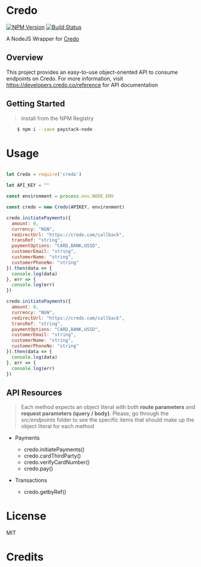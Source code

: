 # Credo

[![NPM Version][npm-image]][npm-url]
[![Build Status][travis-image]][travis-url]

A NodeJS Wrapper for [Credo](https://www.credo.com)

## Overview

This project provides an easy-to-use object-oriented API to consume endpoints on Credo. For more information, visit https://developers.credo.co/reference for API documentation

## Getting Started

>Install from the NPM Registry
```bash
	$ npm i --save paystack-node
```

# Usage

```js

let Credo = require('credo')

let API_KEY = ""

const environment = process.env.NODE_ENV

const credo = new Credo(APIKEY, environment)

credo.initiatePayments({
  amount: 0,
  currency: "NGN",
  redirectUrl: "https://credo.com/callback",
  transRef: "string",
  paymentOptions: "CARD,BANK,USSD",
  customerEmail: "string",
  customerName: "string",
  customerPhoneNo: "string"
}).then(data => {
  console.log(data)
}, err => {
  console.log(err)
})

credo.initiatePayments({
  amount: 0,
  currency: "NGN",
  redirectUrl: "https://credo.com/callback",
  transRef: "string",
  paymentOptions: "CARD,BANK,USSD",
  customerEmail: "string",
  customerName: "string",
  customerPhoneNo: "string"
}).then(data => {
  console.log(data)
}, err => {
  console.log(err)
})


```

## API Resources

>Each method expects an object literal with both **route parameters** and **request parameters (query / body)**. Please, go through the _src/endpoints_ folder to see the specific items that should make up the object literal for each method

- Payments
  - credo.initiatePayments()
  - credo.cardThirdParty()
  - credo.verifyCardNumber()
  - credo.pay()

- Transactions
  - credo.getbyRef()


# License

MIT

# Credits


[npm-image]: https://img.shields.io/npm/v/paystack-node.svg?style=flat-square
[npm-url]: https://npmjs.org/package/paystack-node

[travis-image]: https://img.shields.io/travis/stitchng/paystack/master.svg?style=flat-square
[travis-url]: https://travis-ci.org/stitchng/paystack